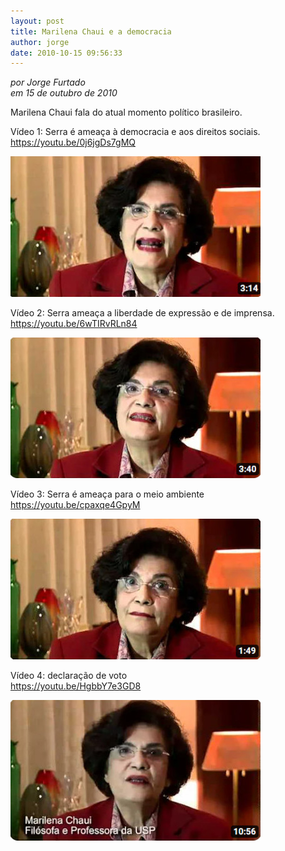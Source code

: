 ```yaml
---
layout: post
title: Marilena Chaui e a democracia
author: jorge
date: 2010-10-15 09:56:33
---
```

*por Jorge Furtado*\
*em 15 de outubro de 2010*

Marilena Chaui fala do atual momento político brasileiro.

Vídeo 1: Serra é ameaça à democracia e aos direitos sociais.\
<https://youtu.be/0j6jgDs7gMQ>

![](/uploads/chaui1.jpg)

Vídeo 2: Serra ameaça a liberdade de expressão e de imprensa.\
<https://youtu.be/6wTIRvRLn84>

![](/uploads/chaui2.jpg)

Vídeo 3: Serra é ameaça para o meio ambiente\
<https://youtu.be/cpaxqe4GpyM>

![](/uploads/chaui3.jpg)

Vídeo 4: declaração de voto\
<https://youtu.be/HgbbY7e3GD8>

![](/uploads/chaui4.jpg)
